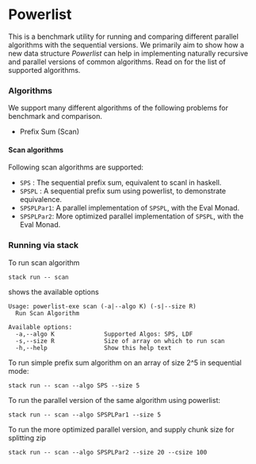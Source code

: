 # Powerlist

This is a benchmark utility for running and comparing different parallel algorithms with the sequential versions.
We primarily aim to show how a new data structure *Powerlist* can help in implementing naturally recursive and parallel versions of common algorithms.
Read on for the list of supported algorithms.

### Algorithms

We support many different algorithms of the following problems for benchmark and comparison.

- Prefix Sum (Scan)

#### Scan algorithms
Following scan algorithms are supported:

- ```SPS``` : The sequential prefix sum, equivalent to scanl in haskell.
- ```SPSPL``` : A sequential prefix sum using powerlist, to demonstrate equivalence.
- ```SPSPLPar1```: A parallel implementation of ```SPSPL```, with the Eval Monad.
- ```SPSPLPar2```: More optimized parallel implementation of ```SPSPL```, with the Eval Monad.

### Running via stack

To run scan algorithm

```
stack run -- scan
```
shows the available options

```
Usage: powerlist-exe scan (-a|--algo K) (-s|--size R)
  Run Scan Algorithm

Available options:
  -a,--algo K              Supported Algos: SPS, LDF
  -s,--size R              Size of array on which to run scan
  -h,--help                Show this help text
```

To run simple prefix sum algorithm on an array of size 2^5 in sequential mode:

```
stack run -- scan --algo SPS --size 5
```

To run the parallel version of the same algorithm using powerlist:

```
stack run -- scan --algo SPSPLPar1 --size 5
```
To run the more optimized parallel version, and supply chunk size for splitting zip

```
stack run -- scan --algo SPSPLPar2 --size 20 --csize 100
```


